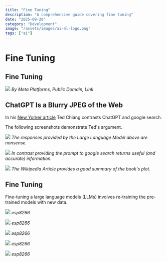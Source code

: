 ```yaml
---
title: "Fine Tuning"
description: "A comprehensive guide covering fine tuning"
date: "2025-09-20"
category: "Development"
image: "/assets/images/ai-ml-logo.png"
tags: ["ai"]
---
```


# Fine Tuning

## Fine Tuning

![](/assets/images/finetuning/meta-platforms-inc.-logo.svg)
*By Meta Platforms, Public Domain, Link*


## ChatGPT Is a Blurry JPEG of the Web

In his [New Yorker article](https://www.newyorker.com/tech/annals-of-technology/chatgpt-is-a-blurry-jpeg-of-the-web) Ted Chiang contrasts ChatGPT and google search.

The following screenshots demonstrate Ted's argument.

![](/assets/images/finetuning/summarize-the-plot-of-th...-1650x3640.png)
*The responses provided by the Large Language Model above are nonsense.*

![](/assets/images/finetuning/screen-shot-2023-08-10-at-9.36.09-am-1836x870.png)
*In contrast providing the prompt to google search returns useful (and accurate) information.*

![](/assets/images/finetuning/screen-shot-2023-08-10-at-9.39.09-am-1836x903.png)
*The Wikipedia Article provides a good summary of the book's plot.*


## Fine Tuning

Fine-tuning a large language models (LLMs) involves re-training the pre-trained models with new data.

![](/assets/images/finetuning/screenshot-2023-08-09-at-9.55.28-am-1171x1138.png)
*esp8266*

![](/assets/images/finetuning/screen-shot-2023-08-09-at-8.08.16-pm-1836x1331.png)
*esp8266*

![](/assets/images/finetuning/screen-shot-2021-03-06-at-9.28.36-pm-1596x894.png)
*esp8266*

![](/assets/images/finetuning/screen-shot-2021-03-06-at-9.28.36-pm-1596x894.png)
*esp8266*

![](/assets/images/finetuning/screen-shot-2021-03-06-at-9.28.36-pm-1596x894.png)
*esp8266*

